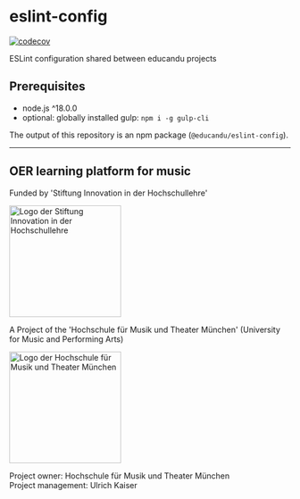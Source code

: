 # eslint-config

[![codecov](https://codecov.io/gh/educandu/node-jsx-loader/branch/main/graph/badge.svg)](https://codecov.io/gh/educandu/node-jsx-loader)

ESLint configuration shared between educandu projects

## Prerequisites

* node.js ^18.0.0
* optional: globally installed gulp: `npm i -g gulp-cli`

The output of this repository is an npm package (`@educandu/eslint-config`).

---

## OER learning platform for music

Funded by 'Stiftung Innovation in der Hochschullehre'

<img src="https://stiftung-hochschullehre.de/wp-content/uploads/2020/07/logo_stiftung_hochschullehre_screenshot.jpg)" alt="Logo der Stiftung Innovation in der Hochschullehre" width="200"/>

A Project of the 'Hochschule für Musik und Theater München' (University for Music and Performing Arts)

<img src="https://upload.wikimedia.org/wikipedia/commons/d/d8/Logo_Hochschule_f%C3%BCr_Musik_und_Theater_M%C3%BCnchen_.png" alt="Logo der Hochschule für Musik und Theater München" width="200"/>

Project owner: Hochschule für Musik und Theater München\
Project management: Ulrich Kaiser
